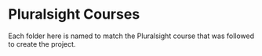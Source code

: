 # Pluralsight Courses
Each folder here is named to match the Pluralsight course that was followed to create the project.
